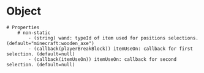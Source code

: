 # Object
    # Properties
        # non-static
            - (string) wand: typeId of item used for positions selections. (default="minecraft:wooden_axe")
            - (callback(playerBreakBlock)) itemUseOn: callback for first selection. (default=null)
            - (callback(itemUseOn)) itemUseOn: callback for second selection. (default=null)
